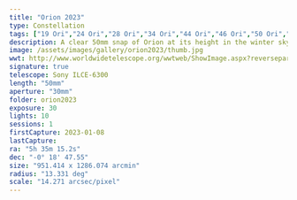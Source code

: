 ```yaml
---
title: "Orion 2023"
type: Constellation
tags: ["19 Ori","24 Ori","28 Ori","34 Ori","44 Ori","46 Ori","50 Ori","53 Ori","58 Ori","67 Eri","Al Mankib","Algebar (β Ori)","Betelgeux (α Ori)","Dhalim (β Eri)","Flame Nebula","Great Orion Nebula","IC434","M42","M43","Mairan's Nebula","NGC1909","NGC1976","NGC1982","NGC2024","NGC2112","Orion B","Orion Nebula","Part of the constellation Eridanus (Eri)","Part of the constellation Orion (Ori)","The star Alnilam (ε Ori)","The star Alnitak (ζ Ori)","The star Bellatrix (γ Ori)","The star Betelgeuse","The star Cursa","The star Hatysa (ι Ori)","The star Mintaka (δ Ori)","The star Rigel","The star Saif al Jabbar (η Ori)","The star Saiph (κ Ori)","the Witch Head Nebula"]
description: A clear 50mm snap of Orion at its height in the winter sky.
image: /assets/images/gallery/orion2023/thumb.jpg
wwt: http://www.worldwidetelescope.org/wwtweb/ShowImage.aspx?reverseparity=False&scale=14.271208&name=orion2023.jpg&imageurl=https://deepskyworkflows.com/assets/images/gallery/orion2023/thumb.jpg&credits=Jeremy+Likness+at+DeepSkyWorkflows.com&creditsUrl=https://deepskyworkflows.com&ra=81.323520&dec=-1.013884&x=2606.4&y=2459.0&rotation=-173.72&thumb=https://deepskyworkflows.com/assets/images/gallery/orion2023/thumb.jpg
signature: true
telescope: Sony ILCE-6300
length: "50mm"
aperture: "30mm"
folder: orion2023
exposure: 30
lights: 10
sessions: 1
firstCapture: 2023-01-08
lastCapture:
ra: "5h 35m 15.2s"
dec: "-0° 18' 47.55"
size: "951.414 x 1286.074 arcmin"
radius: "13.331 deg"
scale: "14.271 arcsec/pixel"
---
```

